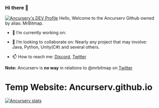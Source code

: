 ### Hi there 👋
[![Ancurserv's DEV Profile](https://d2fltix0v2e0sb.cloudfront.net/dev-badge.svg)](https://dev.to/ancurserv)
Hello, Welcome to the Ancurserv Github owned by alias: MrBitmap.


- 🔭 I’m currently working on: **<nothing>**

- 👯 I’m looking to collaborate on: Nearly any project that may involve: Java, Python, Unity(C#) and several others.

- 📫 How to reach me: [Discord](https://discord.gg/a2Z5uqa), [Twitter](https://twitter.com/ancurserv?s=09)

**Note:** Ancurserv is **no way** in relations to @mrbitmap on [Twitter](https://twitter.com/mrbitmap?s=09)

# Temp Website: Ancurserv.github.io

[![Ancurserv stats](https://github-readme-stats.vercel.app/api?username=Ancurserv&theme=merko&show_icons=true)](https://github.com/Ancurserv)
<!--
**Ancurserv/Ancurserv** is a ✨ _special_ ✨ repository because its `README.md` (this file) appears on your GitHub profile.

Here are some ideas to get you started:

- 🔭 I’m currently working on ...
- 🌱 I’m currently learning ...
- 👯 I’m looking to collaborate on ...
- 🤔 I’m looking for help with ...
- 💬 Ask me about ...
- 📫 How to reach me: ...
- 😄 Pronouns: ...
- ⚡ Fun fact: ...
-->
